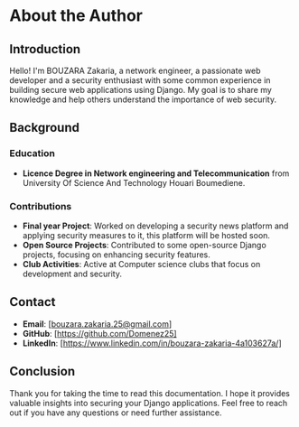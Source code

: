 # About the Author

## Introduction

Hello! I'm BOUZARA Zakaria, a network engineer, a passionate web developer and a security enthusiast with some common experience in building secure web applications using Django. My goal is to share my knowledge and help others understand the importance of web security.

## Background

### Education

- **Licence Degree in Network engineering and Telecommunication** from University Of Science And Technology Houari Boumediene.

### Contributions

- **Final year Project**: Worked on developing a security news platform and applying security measures to it, this platform will be hosted soon.
- **Open Source Projects**: Contributed to some open-source Django projects, focusing on enhancing security features.
- **Club Activities**: Active at Computer science clubs that focus on development and security.

## Contact

- **Email**: [bouzara.zakaria.25@gmail.com]
- **GitHub**: [https://github.com/Domenez25]
- **LinkedIn**: [https://www.linkedin.com/in/bouzara-zakaria-4a103627a/]

## Conclusion

Thank you for taking the time to read this documentation. I hope it provides valuable insights into securing your Django applications. Feel free to reach out if you have any questions or need further assistance.